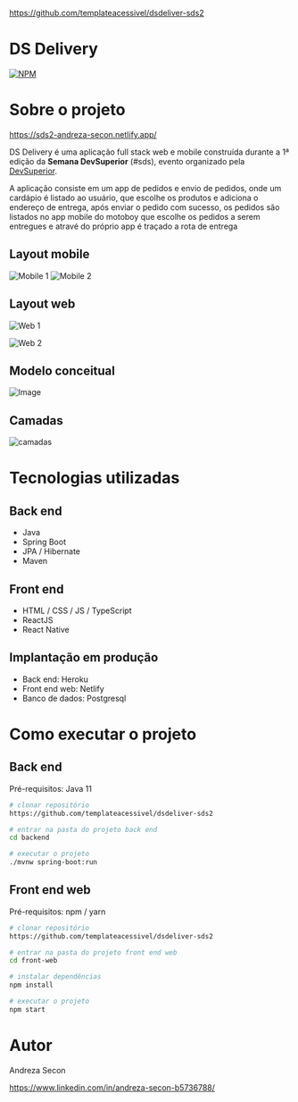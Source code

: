 https://github.com/templateacessivel/dsdeliver-sds2
# DS Delivery 
[![NPM](https://img.shields.io/npm/l/react)](https://github.com/templateacessivel/dsdeliver-sds2/blob/main/LICENSE) 

# Sobre o projeto

https://sds2-andreza-secon.netlify.app/

DS Delivery é uma aplicação full stack web e mobile construída durante a 1ª edição da **Semana DevSuperior** (#sds), evento organizado pela [DevSuperior](https://devsuperior.com "Site da DevSuperior").

A aplicação consiste em um app de pedidos e envio de pedidos, onde um cardápio é listado ao usuário, que escolhe os produtos e adiciona o endereço de entrega, após enviar o pedido com sucesso, os pedidos são listados no app mobile do motoboy que escolhe os pedidos a serem entregues e atravé do próprio app é traçado a rota de entrega

## Layout mobile
![Mobile 1]() ![Mobile 2]()

## Layout web
![Web 1](https://github.com/templateacessivel/dsdeliver-sds2/blob/main/assets/web1.png)

![Web 2](https://github.com/templateacessivel/dsdeliver-sds2/blob/main/assets/web2.png)

## Modelo conceitual
![Image](https://raw.githubusercontent.com/devsuperior/sds2/master/assets/modelo-conceitual.png)

## Camadas
![camadas](https://github.com/devsuperior/sds2/blob/master/assets/camadas.png)

# Tecnologias utilizadas
## Back end
- Java
- Spring Boot
- JPA / Hibernate
- Maven

## Front end
- HTML / CSS / JS / TypeScript
- ReactJS
- React Native

## Implantação em produção
- Back end: Heroku
- Front end web: Netlify
- Banco de dados: Postgresql

# Como executar o projeto

## Back end
Pré-requisitos: Java 11

```bash
# clonar repositório
https://github.com/templateacessivel/dsdeliver-sds2

# entrar na pasta do projeto back end
cd backend

# executar o projeto
./mvnw spring-boot:run
```

## Front end web
Pré-requisitos: npm / yarn

```bash
# clonar repositório
https://github.com/templateacessivel/dsdeliver-sds2

# entrar na pasta do projeto front end web
cd front-web

# instalar dependências
npm install

# executar o projeto
npm start
```

# Autor

Andreza Secon

https://www.linkedin.com/in/andreza-secon-b5736788/

